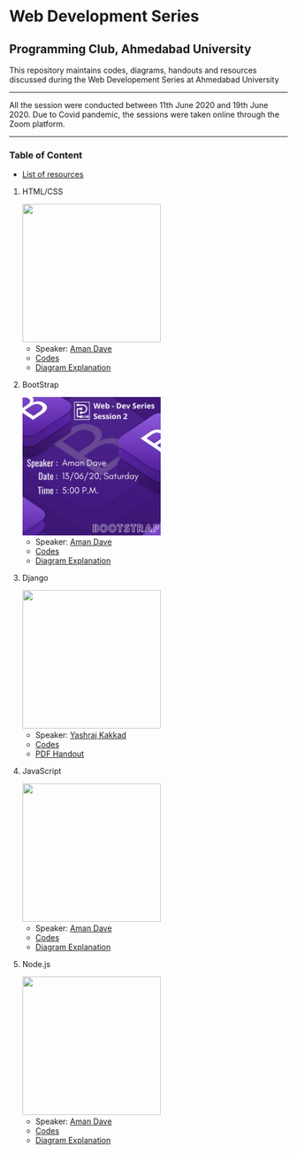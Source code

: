 # Web Development Series

## Programming Club, Ahmedabad University

This repository maintains codes, diagrams, handouts and resources discussed during the Web Developement Series at Ahmedabad University

---

All the session were conducted between 11th June 2020 and 19th June 2020. Due to Covid pandemic, the sessions were taken online through the Zoom platform.

---

### Table of Content

-   [List of resources](https://docs.google.com/document/d/1oh9mcICHR0FlPMvGnXhc2KWCQfJlVstI5Yn3VRyL4QM/edit?usp=sharing)

1. HTML/CSS


    <img src="./Session_1_HTML_CSS/Poster.jpeg" height="250px" width="250px"/>

    - Speaker: [Aman Dave](https://github.com/aman-dave)
    - [Codes](https://github.com/aman-dave/Web-Development-Series/tree/master/Session_1_HTML_CSS/Codes/Aman%20Dave)
    - [Diagram Explanation](https://github.com/aman-dave/Web-Development-Series/tree/master/Session_1_HTML_CSS/Session%20Data)

2. BootStrap

    <img src="./Session_2_Bootstrap/Poster.png" height="250px" width="250px"/>

    - Speaker: [Aman Dave](https://github.com/aman-dave)
    - [Codes](https://github.com/aman-dave/Web-Development-Series/tree/master/Session_2_Bootstrap/Codes/Aman%20Dave)
    - [Diagram Explanation](https://github.com/aman-dave/Web-Development-Series/tree/master/Session_2_Bootstrap/Session%20Data)

3. Django

    <img src="./Session_3_Django/Poster.png" height="250px" width="250px"/>

    - Speaker: [Yashraj Kakkad](https://github.com/yashrajkakkad)
    - [Codes](https://github.com/aman-dave/Web-Development-Series/tree/master/Session_3_Django/Codes/Yashraj%20Kakkad)
    - [PDF Handout](https://github.com/aman-dave/Web-Development-Series/blob/master/Session_3_Django/Django_Handout.pdf)

4) JavaScript

     <img src="./Session_4_JavaScript/Poster.png" height="250px" width="250px"/>

    - Speaker: [Aman Dave](https://github.com/aman-dave)
    - [Codes](https://github.com/aman-dave/Web-Development-Series/tree/master/Session_4_JavaScript/Codes/Aman%20Dave)
    - [Diagram Explanation](https://github.com/aman-dave/Web-Development-Series/tree/master/Session_4_JavaScript/Session%20Data)

5) Node.js

     <img src="./Session_5_Node_js/Poster.png" height="250px" width="250px"/>

    - Speaker: [Aman Dave](https://github.com/aman-dave)
    - [Codes](https://github.com/aman-dave/Web-Development-Series/tree/master/Session_5_Node_js/Codes/Aman%20Dave)
    - [Diagram Explanation](https://github.com/aman-dave/Web-Development-Series/tree/master/Session_5_Node_js/Session%20Data)
